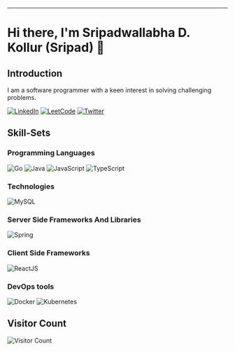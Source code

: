 ---
# Hi there, I'm Sripadwallabha D. Kollur (Sripad) 👋
## Introduction
<p>
I am a software programmer with a keen interest in solving challenging problems. 
</p>
<p>
    <a href="https://www.linkedin.com/in/sripadkollur/"><img src="https://img.shields.io/badge/-LinkedIn-black?style=for-the-badge&logo=linkedin&logoColor=0077B5&color=black" alt="LinkedIn"></a>
    <a href="https://leetcode.com/sripadkollur/"><img src="https://img.shields.io/badge/-Leetcode-black?style=for-the-badge&logo=leetcode&logoColor=F89F1B" alt="LeetCode"></a>     <a href="https://twitter.com/KollurD"><img src="https://img.shields.io/badge/-Twitter-black?style=for-the-badge&logo=twitter&logoColor=F89F1B" alt="Twitter"></a>
   
</p>

## Skill-Sets
### Programming Languages
<p>
	<span>
    <img src="https://img.shields.io/badge/-Go-white?logo=go&logoColor=00ADD8&color=black&style=for-the-badge" alt="Go">
    <img src="https://img.shields.io/badge/-Java-white?logo=java&logoColor=007396&color=black&style=for-the-badge" alt="Java">
    <img src="https://img.shields.io/badge/-JavaScript-white?logo=javascript&logoColor=F7DF1E&color=black&style=for-the-badge" alt="JavaScript">
    <img src="https://img.shields.io/badge/-TypeScript-white?logo=typescript&logoColor=007ACC&color=black&style=for-the-badge" alt="TypeScript">
    
			
  </span>
</p>

### Technologies
<p>
    <span>
    <img src="https://img.shields.io/badge/-MySQL-white?logo=mysql&logoColor=4479A1&color=black&style=for-the-badge" alt="MySQL">
  </span>
</p>

### Server Side Frameworks And Libraries
<p>
    <span>
    <img src="https://img.shields.io/badge/-Spring-white?logo=spring&logoColor=6DB33F&color=black&style=for-the-badge" alt="Spring">
  </span>
</p>

### Client Side Frameworks
<p>
	<span>
    <img src="https://img.shields.io/badge/-ReactJS-white?logo=react&logoColor=61DAFB&color=black&style=for-the-badge" alt="ReactJS">
  </span>
</p>

### DevOps tools
<p>
	<span>
    <img src="https://img.shields.io/badge/-Docker-white?logo=docker&logoColor=496ED&color=black&style=for-the-badge" alt="Docker">
    <img src="https://img.shields.io/badge/-Kubernetes-white?logo=kubernetes&logoColor=326CE5&color=black&style=for-the-badge" alt="Kubernetes">
  </span>
</p>

## Visitor Count
![Visitor Count](https://profile-counter.glitch.me/sripadkollur/count.svg)

<!--
**sripadkollur/sripadkollur** is a ✨ _special_ ✨ repository because its `README.md` (this file) appears on your GitHub profile.

Here are some ideas to get you started:

- 🔭 I’m currently working on ...
- 🌱 I’m currently learning ...
- 👯 I’m looking to collaborate on ...
- 🤔 I’m looking for help with ...
- 💬 Ask me about ...
- 📫 How to reach me: ...
- 😄 Pronouns: ...
- ⚡ Fun fact: ...
-->
